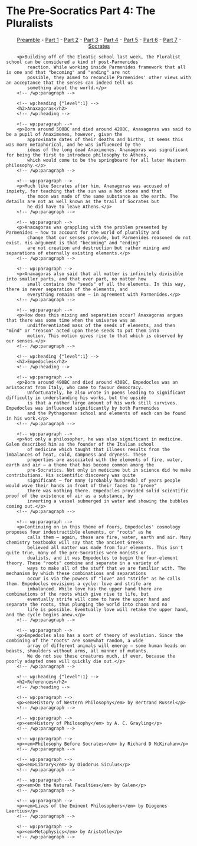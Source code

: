 # The Pre-Socratics Part 4: The Pluralists
<!-- html -->

<p align="center">
    <a href="/blog/pre-socratics-preamble">Preamble</a>
    - 
    <a href="/blog/pre-socratics-part1">Part 1</a>
    - 
    <a href="/blog/pre-socratics-part2">Part 2</a> 
    - 
    <a href="/blog/pre-socratics-part3">Part 3</a> 
    - 
    <a href="/blog/pre-socratics-part4">Part 4</a> 
    -
    <a href="/blog/pre-socratics-part5">Part 5</a> 
    - 
    <a href="/blog/pre-socratics-part6">Part 6</a> 
    - 
    <a href="/blog/pre-socratics-part7">Part 7</a> 
    - 
    <a href="/blog/pre-socratics-socrates">Socrates</a>
</p>


<!-- wp:paragraph -->
        <p>Building off of the Eleatic school last week, the Pluralist school can be considered a kind of post-Parmenides
            reaction. While working inside Parmenides framework that all is one and that "becoming" and "ending" are not
            possible, they aimed to reconcile Parmenides' other views with an acceptance that the senses can indeed tell us
            something about the world.</p>
        <!-- /wp:paragraph -->
        
        <!-- wp:heading {"level":1} -->
        <h2>Anaxagoras</h2>
        <!-- /wp:heading -->
        
        <!-- wp:paragraph -->
        <p>Born around 500BC and died around 428BC, Anaxagoras was said to be a pupil of Anaximenes, however, given the
            approximate dates of their deaths and births, it seems this was more metaphorical, and he was influenced by the
            ideas of the long dead Anaximenes. Anaxagoras was significant for being the first to introduce philosophy to Athens,
            which would come to be the springboard for all later Western philosophy.</p>
        <!-- /wp:paragraph -->
        
        <!-- wp:paragraph -->
        <p>Much like Socrates after him, Anaxagoras was accused of impiety, for teaching that the sun was a hot stone and that
            the moon was made of the same substance as the earth. The details are not as well known as the trail of Socrates but
            he did have to leave Athens.</p>
        <!-- /wp:paragraph -->
        
        <!-- wp:paragraph -->
        <p>Anaxagoras was grappling with the problem presented by Parmenides – how to account for the world of plurality and
            change that our senses provide, but Parmenides reasoned do not exist. His argument is that "becoming" and "ending"
            are not creation and destruction but rather mixing and separations of eternally existing elements.</p>
        <!-- /wp:paragraph -->
        
        <!-- wp:paragraph -->
        <p>Anaxagoras also said that all matter is infinitely divisible into smaller parts, and that ever part, no matter how
            small contains the "seeds" of all the elements. In this way, there is never separation of the elements, and
            everything remains one – in agreement with Parmenides.</p>
        <!-- /wp:paragraph -->
        
        <!-- wp:paragraph -->
        <p>How does this mixing and separation occur? Anaxagoras argues that there was some time when the universe was an
            undifferentiated mass of the seeds of elements, and then "mind" or "reason" acted upon these seeds to put them into
            motion. This motion gives rise to that which is observed by our senses.</p>
        <!-- /wp:paragraph -->
        
        <!-- wp:heading {"level":1} -->
        <h2>Empedocles</h2>
        <!-- /wp:heading -->
        
        <!-- wp:paragraph -->
        <p>Born around 490BC and died around 430BC, Empedocles was an aristocrat from Italy, who came to favour democracy.
            Unfortunately, he also wrote in poems leading to significant difficulty in understanding his works, but the upside
            is that a rather large amount of his work still survives. Empedocles was influenced significantly by both Parmenides
            and the Pythagorean school and elements of each can be found in his work.</p>
        <!-- /wp:paragraph -->
        
        <!-- wp:paragraph -->
        <p>Not only a philosopher, he was also significant in medicine. Galen described him as the founder of the Italian school
            of medicine which taught that illness results from the imbalances of heat, cold, dampness and dryness. These
            properties are associated with the elements of fire, water, earth and air – a theme that has become common among the
            pre-Socratics. Not only in medicine but in science did he make contributions. His scientific discovery was quite
            significant – for many (probably hundreds) of years people would wave their hands in front of their faces to "prove"
            there was nothing there. Empedocles provided solid scientific proof of the existence of air as a substance, by
            inverting a vessel submerged in water and showing the bubbles coming out.</p>
        <!-- /wp:paragraph -->
        
        <!-- wp:paragraph -->
        <p>Continuing on in this theme of fours, Empedocles' cosmology proposes four indestructible elements, or "roots" as he
            calls them – again, these are fire, water, earth and air. Many chemistry textbooks will say that the ancient Greeks
            believed all matter was made from four elements. This isn't quite true, many of the pre-Socratics were monists or
            dualists, and it was Empedocles to begin the four-element theory. These "roots" combine and separate in a variety of
            ways to make all of the stuff that we are familiar with. The mechanism by which these combinations and separations
            occur is via the powers of "love" and "strife" as he calls them. Empedocles envisions a cycle: love and strife are
            imbalanced. While love has the upper hand there are combinations of the roots which give rise to life, but
            eventually strife will come to have the upper hand and separate the roots, thus plunging the world into chaos and no
            life is possible. Eventually love will retake the upper hand, and the cycle begins anew.</p>
        <!-- /wp:paragraph -->
        
        <!-- wp:paragraph -->
        <p>Empedocles also has a sort of theory of evolution. Since the combining of the "roots" are somewhat random, a wide
            array of different animals will emerge – some human heads on beasts, shoulders without arms, all manner of mutants.
            We do not see these creatures much, if ever, because the poorly adapted ones will quickly die out.</p>
        <!-- /wp:paragraph -->
        
        <!-- wp:heading {"level":1} -->
        <h2>References</h2>
        <!-- /wp:heading -->
        
        <!-- wp:paragraph -->
        <p><em>History of Western Philosophy</em> by Bertrand Russel</p>
        <!-- /wp:paragraph -->
        
        <!-- wp:paragraph -->
        <p><em>History of Philosophy</em> by A. C. Grayling</p>
        <!-- /wp:paragraph -->
        
        <!-- wp:paragraph -->
        <p><em>Philosophy Before Socrates</em> by Richard D McKirahan</p>
        <!-- /wp:paragraph -->
        
        <!-- wp:paragraph -->
        <p><em>Library</em> by Diodorus Siculus</p>
        <!-- /wp:paragraph -->
        
        <!-- wp:paragraph -->
        <p><em>On the Natural Faculties</em> by Galen</p>
        <!-- /wp:paragraph -->
        
        <!-- wp:paragraph -->
        <p><em>Lives of the Eminent Philosophers</em> by Diogenes Laertius</p>
        <!-- /wp:paragraph -->
        
        <!-- wp:paragraph -->
        <p><em>Metaphysics</em> by Aristotle</p>
        <!-- /wp:paragraph -->

<!-- html -->
